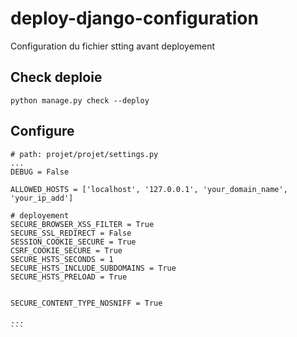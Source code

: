 # deploy-django-configuration
Configuration du fichier stting avant deployement

## Check deploie

`python manage.py check --deploy`

## Configure
````
# path: projet/projet/settings.py
...
DEBUG = False

ALLOWED_HOSTS = ['localhost', '127.0.0.1', 'your_domain_name', 'your_ip_add']

# deployement   
SECURE_BROWSER_XSS_FILTER = True
SECURE_SSL_REDIRECT = False
SESSION_COOKIE_SECURE = True
CSRF_COOKIE_SECURE = True
SECURE_HSTS_SECONDS = 1
SECURE_HSTS_INCLUDE_SUBDOMAINS = True
SECURE_HSTS_PRELOAD = True


SECURE_CONTENT_TYPE_NOSNIFF = True

...
```

